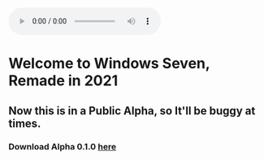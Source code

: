 <audio autoplay="autoplay" controls="controls">  
   <source src="/site-background-music/Windows 8 Remix.mp3" />  
   <p>Your browser does not support the audio element.</p>   
</audio> 

# Welcome to Windows Seven, Remade in 2021

## Now this is in a Public Alpha, so It'll be buggy at times.

### Download Alpha 0.1.0 [here](https://github.com/RedcatPhoenix2/Windows-7-2021-Edition/blob/main/cdn/public-alpha-0.1.0/public-alpha-release-1.cmd)
